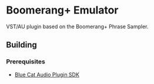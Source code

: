 # Boomerang+ Emulator

VST/AU plugin based on the Boomerang+ Phrase Sampler.

## Building

### Prerequisites

- [Blue Cat Audio Plugin SDK](https://www.bluecataudio.com/Doc/Product_PlugNScript/)
